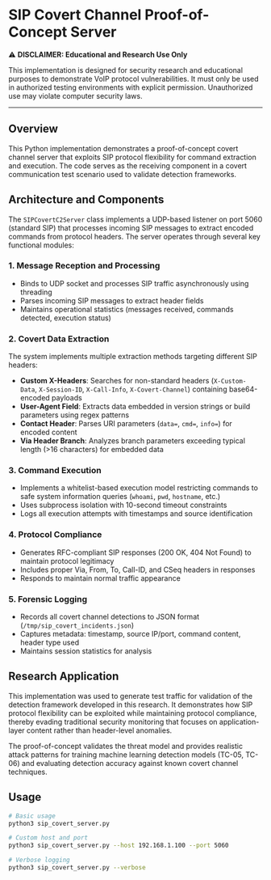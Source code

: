 # SIP Covert Channel Proof-of-Concept Server

⚠️ **DISCLAIMER: Educational and Research Use Only**

This implementation is designed for security research and educational purposes to demonstrate VoIP protocol vulnerabilities. It must only be used in authorized testing environments with explicit permission. Unauthorized use may violate computer security laws.

---

## Overview

This Python implementation demonstrates a proof-of-concept covert channel server that exploits SIP protocol flexibility for command extraction and execution. The code serves as the receiving component in a covert communication test scenario used to validate detection frameworks.

## Architecture and Components

The `SIPCovertC2Server` class implements a UDP-based listener on port 5060 (standard SIP) that processes incoming SIP messages to extract encoded commands from protocol headers. The server operates through several key functional modules:

### 1. Message Reception and Processing

- Binds to UDP socket and processes SIP traffic asynchronously using threading
- Parses incoming SIP messages to extract header fields
- Maintains operational statistics (messages received, commands detected, execution status)

### 2. Covert Data Extraction

The system implements multiple extraction methods targeting different SIP headers:

- **Custom X-Headers**: Searches for non-standard headers (`X-Custom-Data`, `X-Session-ID`, `X-Call-Info`, `X-Covert-Channel`) containing base64-encoded payloads
- **User-Agent Field**: Extracts data embedded in version strings or build parameters using regex patterns
- **Contact Header**: Parses URI parameters (`data=`, `cmd=`, `info=`) for encoded content
- **Via Header Branch**: Analyzes branch parameters exceeding typical length (>16 characters) for embedded data

### 3. Command Execution

- Implements a whitelist-based execution model restricting commands to safe system information queries (`whoami`, `pwd`, `hostname`, etc.)
- Uses subprocess isolation with 10-second timeout constraints
- Logs all execution attempts with timestamps and source identification

### 4. Protocol Compliance

- Generates RFC-compliant SIP responses (200 OK, 404 Not Found) to maintain protocol legitimacy
- Includes proper Via, From, To, Call-ID, and CSeq headers in responses
- Responds to maintain normal traffic appearance

### 5. Forensic Logging

- Records all covert channel detections to JSON format (`/tmp/sip_covert_incidents.json`)
- Captures metadata: timestamp, source IP/port, command content, header type used
- Maintains session statistics for analysis

## Research Application

This implementation was used to generate test traffic for validation of the detection framework developed in this research. It demonstrates how SIP protocol flexibility can be exploited while maintaining protocol compliance, thereby evading traditional security monitoring that focuses on application-layer content rather than header-level anomalies.

The proof-of-concept validates the threat model and provides realistic attack patterns for training machine learning detection models (TC-05, TC-06) and evaluating detection accuracy against known covert channel techniques.

## Usage
```bash
# Basic usage
python3 sip_covert_server.py

# Custom host and port
python3 sip_covert_server.py --host 192.168.1.100 --port 5060

# Verbose logging
python3 sip_covert_server.py --verbose
